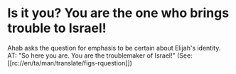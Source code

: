 # Is it you? You are the one who brings trouble to Israel!

Ahab asks the question for emphasis to be certain about Elijah's identity. AT: "So here you are. You are the troublemaker of Israel!" (See: [[rc://en/ta/man/translate/figs-rquestion]])

